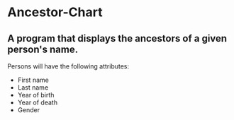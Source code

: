 # Ancestor-Chart

## A program that displays the ancestors of a given person's name.

Persons will have the following attributes:

* First name
* Last name
* Year of birth
* Year of death
* Gender